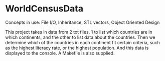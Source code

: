 # WorldCensusData
Concepts in use:
File I/O,
Inheritance,
STL vectors,
Object Oriented Design

This project takes in data from 2 txt files, 1 to list which countries are in which continents, and the other to list data about the countries.  Then we determine which of the countries in each continent fit certain criteria, such as the highest literacy rate, or the highest population.  And this data is displayed to the console.  A Makefile is also supplied.
